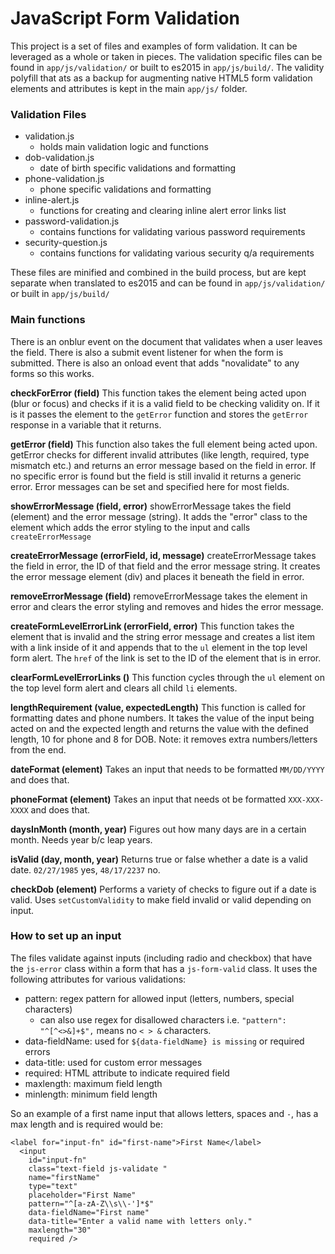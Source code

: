 # JavaScript Form Validation

This project is a set of files and examples of form validation. It can be leveraged as a whole or taken in pieces. The validation specific files can be found in `app/js/validation/` or built to es2015 in `app/js/build/`. The validity polyfill that ats as a backup for augmenting native HTML5 form validation elements and attributes is kept in the main `app/js/` folder.

### Validation Files
- validation.js
    - holds main validation logic and functions
- dob-validation.js
    - date of birth specific validations and formatting
- phone-validation.js
    - phone specific validations and formatting
- inline-alert.js
   - functions for creating and clearing inline alert error links list
- password-validation.js
    - contains functions for validating various password requirements
- security-question.js
    - contains functions for validating various security q/a requirements

These files are minified and combined in the build process, but are kept separate when translated to es2015 and can be found in `app/js/validation/` or built in `app/js/build/`

### Main functions

There is an onblur event on the document that validates when a user leaves the field. There is also a submit event listener for when the form is submitted. There is also an onload event that adds "novalidate" to any forms so this works.

**checkForError (field)**
This function takes the element being acted upon (blur or focus) and checks if it is a valid field to be checking validity on. If it is it passes the element to the `getError` function and stores the `getError` response in a variable that it returns.

**getError (field)**
This function also takes the full element being acted upon. getError checks for different invalid attributes (like length, required, type mismatch etc.) and returns an error message based on the field in error. If no specific error is found but the field is still invalid it returns a generic error. Error messages can be set and specified here for most fields.

**showErrorMessage (field, error)**
showErrorMessage takes the field (element) and the error message (string). It adds the "error" class to the element which adds the error styling to the input and calls `createErrorMessage`

**createErrorMessage (errorField, id, message)**
createErrorMessage takes the field in error, the ID of that field and the error message string. It creates the error message element (div) and places it beneath the field in error.

**removeErrorMessage (field)**
removeErrorMessage takes the element in error and clears the error styling and removes and hides the error message.

**createFormLevelErrorLink (errorField, error)**
This function takes the element that is invalid and the string error message and creates a list item with a link inside of it and appends that to the `ul` element in the top level form alert. The `href` of the link is set to the ID of the element that is in error.

**clearFormLevelErrorLinks ()**
This function cycles through the `ul` element on the top level form alert and clears all child `li` elements.

**lengthRequirement (value, expectedLength)**
This function is called for formatting dates and phone numbers. It takes the value of the input being acted on and the expected length and returns the value with the defined length, 10 for phone and 8 for DOB. Note: it removes extra numbers/letters from the end.

**dateFormat (element)**
Takes an input that needs to be formatted `MM/DD/YYYY` and does that.

**phoneFormat (element)**
Takes an input that needs ot be formatted `XXX-XXX-XXXX` and does that.

**daysInMonth (month, year)**
Figures out how many days are in a certain month. Needs year b/c leap years.

**isValid (day, month, year)**
Returns true or false whether a date is a valid date. `02/27/1985` yes, `48/17/2237` no.

**checkDob (element)**
Performs a variety of checks to figure out if a date is valid. Uses `setCustomValidity` to make field invalid or valid depending on input.


### How to set up an input
The files validate against inputs (including radio and checkbox) that have the `js-error` class within a form that has a `js-form-valid` class. It uses the following attributes for various validations:

- pattern: regex pattern for allowed input (letters, numbers, special characters)
    - can also use regex for disallowed characters i.e. `"pattern": "^[^<>&]+$",` means no `< > &` characters.
- data-fieldName: used for `${data-fieldName} is missing` or required errors
- data-title: used for custom error messages
- required: HTML attribute to indicate required field
- maxlength: maximum field length
- minlength: minimum field length

So an example of a first name input that allows letters, spaces and `-`, has a max length and is required would be:

```
<label for="input-fn" id="first-name">First Name</label>
  <input
    id="input-fn"
    class="text-field js-validate "
    name="firstName"
    type="text"
    placeholder="First Name"
    pattern="^[a-zA-Z\\s\\-']*$"
    data-fieldName="First name"
    data-title="Enter a valid name with letters only."
    maxlength="30"
    required />
```

